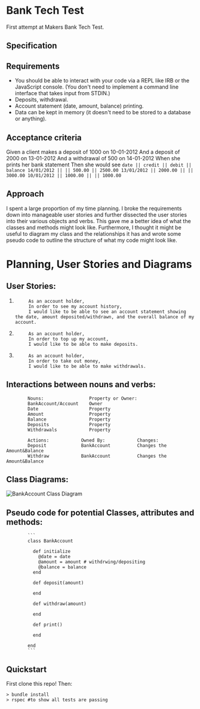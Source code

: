 # Bank Tech Test
First attempt at Makers Bank Tech Test.

## Specification

## Requirements
* You should be able to interact with your code via a REPL like IRB or the JavaScript console. (You don't need to implement a command line interface that takes input from STDIN.)
* Deposits, withdrawal.
* Account statement (date, amount, balance) printing.
* Data can be kept in memory (it doesn't need to be stored to a database or anything).
## Acceptance criteria

Given a client makes a deposit of 1000 on 10-01-2012
And a deposit of 2000 on 13-01-2012
And a withdrawal of 500 on 14-01-2012
When she prints her bank statement
Then she would see
    ```
    date || credit || debit || balance
    14/01/2012 || || 500.00 || 2500.00
    13/01/2012 || 2000.00 || || 3000.00
    10/01/2012 || 1000.00 || || 1000.00
    ```
## Approach

I spent a large proportion of my time planning. I broke the requirements down into manageable user stories and further dissected the user stories into their various objects and verbs. This gave me a better idea of what the classes and methods might look like. Furthermore, I thought it might be useful to diagram my class and the relationships it has and wrote some pseudo code to outline the structure of what my code might look like.

# Planning, User Stories and Diagrams

## User Stories:

1.          As an account holder,
            In order to see my account history,
            I would like to be able to see an account statement showing the date, amount deposited/withdrawn, and the overall balance of my account.

2.          As an account holder,
            In order to top up my account,
            I would like to be able to make deposits.

3.          As an account holder,
            In order to take out money,
            I would like to be able to make withdrawals.


## Interactions between nouns and verbs:
            Nouns:                 Property or Owner:
            BankAccount/Account    Owner
            Date                   Property
            Amount                 Property
            Balance                Property
            Deposits               Property
            Withdrawals            Property

            Actions:            Owned By:            Changes:
            Deposit             BankAccount          Changes the Amount&Balance
            Withdraw            BankAccount          Changes the Amount&Balance

## Class Diagrams:

![BankAccount Class Diagram](https://playground.diagram.codes/d/class_diag)

## Pseudo code for potential Classes, attributes and methods:

            ```
            class BankAccount

              def initialize
                @date = date
                @amount = amount # withdrwing/depositing
                @balance = balance
              end

              def deposit(amount)

              end

              def withdraw(amount)

              end

              def print()

              end

            end
            ```

## Quickstart

  First clone this repo! Then:

  ```
  > bundle install
  > rspec #to show all tests are passing
  ```
